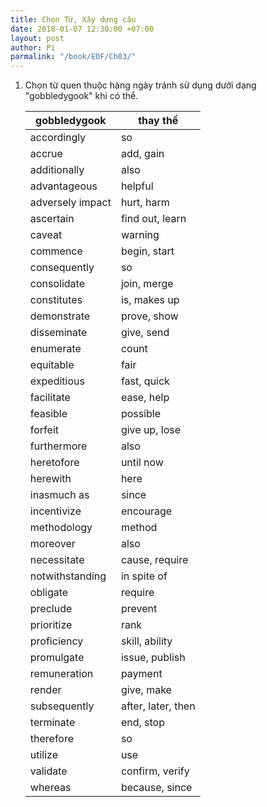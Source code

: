 ```yaml
---
title: Chọn Từ, Xây dựng câu
date: 2018-01-07 12:30:00 +07:00
layout: post
author: Pi
parmalink: "/book/EOF/Ch03/"
---
```


1. Chọn từ quen thuộc hàng ngày tránh sử dụng dưới dạng "gobbledygook" khi có thể.

	| gobbledygook | thay thế |
	|-------|--------|
	| accordingly | so |
	| accrue | add, gain |
	| additionally | also |
	| advantageous | helpful |
	| adversely impact | hurt, harm |
	| ascertain | find out, learn |
	| caveat | warning |
	| commence | begin, start |
	| consequently | so |
	| consolidate | join, merge |
	| constitutes | is, makes up |
	| demonstrate | prove, show |
	| disseminate | give, send |
	| enumerate | count |
	| equitable | fair |
	| expeditious | fast, quick |
	| facilitate | ease, help |
	| feasible | possible |
	| forfeit | give up, lose |
	| furthermore | also |
	| heretofore | until now |
	| herewith | here |
	| inasmuch as | since |
	| incentivize | encourage |
	| methodology | method |
	| moreover | also |
	| necessitate | cause, require |
	| notwithstanding | in spite of |
	| obligate | require |
	| preclude | prevent |
	| prioritize | rank |
	| proficiency | skill, ability |
	| promulgate | issue, publish |
	| remuneration | payment |
	| render | give, make |
	| subsequently | after, later, then |
	| terminate | end, stop |
	| therefore | so |
	| utilize | use |
	| validate | confirm, verify |
	| whereas | because, since |
	

